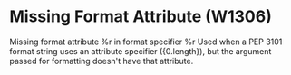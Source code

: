 # Missing Format Attribute (W1306)

Missing format attribute %r in format specifier %r Used when a PEP 3101
format string uses an attribute specifier ({0.length}), but the argument
passed for formatting doesn't have that attribute.
